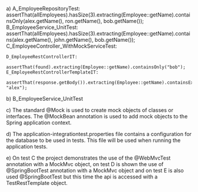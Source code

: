 a)
	A_EmployeeRepositoryTest:
		assertThat(allEmployees).hasSize(3).extracting(Employee::getName).containsOnly(alex.getName(), ron.getName(), bob.getName());
	B_EmployeeService_UnitTest:
		assertThat(allEmployees).hasSize(3).extracting(Employee::getName).contains(alex.getName(), john.getName(), bob.getName());
	C_EmployeeController_WithMockServiceTest:
		
	D_EmployeeRestControllerIT:
		assertThat(found).extracting(Employee::getName).containsOnly("bob");
	E_EmployeeRestControllerTemplateIT:
		assertThat(response.getBody()).extracting(Employee::getName).containsExactly("bob", "alex");

b)
	B_EmployeeService_UnitTest
	
c)
	The standard @Mock is used to create mock objects of classes or interfaces. The @MockBean annotation is used to add mock objects to the Spring application context.

d)
	The application-integrationtest.properties file contains a configuration for the database to be used in tests. This file will be used when running the application tests.
	
e)
	On test C the project demonstrates the use of the @WebMvcTest annotation with a MockMvc object, on test D is shown the use of @SpringBootTest annotation with a MockMvc object and on test E is also used @SpringBootTest but this time the api is accessed with a TestRestTemplate object.

